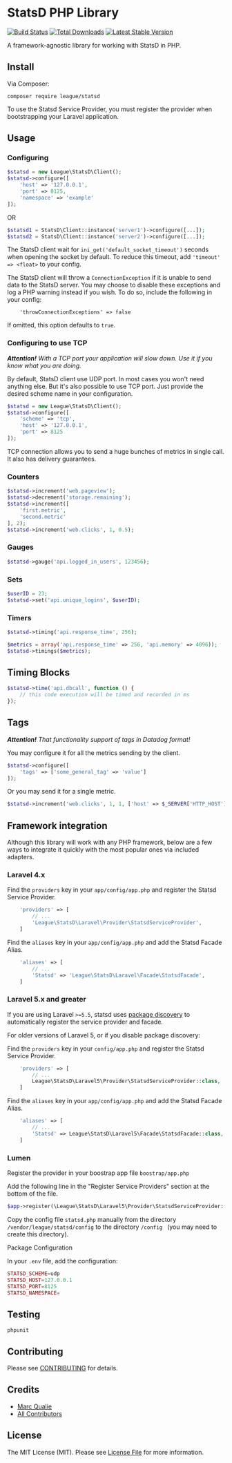 # StatsD PHP Library

[![Build Status](https://img.shields.io/github/workflow/status/thephpleague/statsd/CI.svg)](https://github.com/thephpleague/statsd/actions?query=workflow%3ACI+branch%3Amaster)
[![Total Downloads](https://poser.pugx.org/league/statsd/downloads.png)](https://packagist.org/packages/league/statsd)
[![Latest Stable Version](https://poser.pugx.org/league/statsd/v/stable.png)](https://packagist.org/packages/league/statsd)


A framework-agnostic library for working with StatsD in PHP.



## Install

Via Composer:

```shell
composer require league/statsd
```

To use the Statsd Service Provider, you must register the provider when bootstrapping your Laravel application.

## Usage


### Configuring

```php
$statsd = new League\StatsD\Client();
$statsd->configure([
    'host' => '127.0.0.1',
    'port' => 8125,
    'namespace' => 'example'
]);
```

OR

```php
$statsd1 = StatsD\Client::instance('server1')->configure([...]);
$statsd2 = StatsD\Client::instance('server2')->configure([...]);
```

The StatsD client wait for `ini_get('default_socket_timeout')` seconds when opening the socket by default. To reduce
this timeout, add `'timeout' => <float>` to your config.

The StatsD client will throw a `ConnectionException` if it is unable to send data to the StatsD server. You may choose
to disable these exceptions and log a PHP warning instead if you wish. To do so, include the following in your config:

```
    'throwConnectionExceptions' => false
```

If omitted, this option defaults to `true`.


### Configuring to use TCP

***Attention!** With a TCP port your application will slow down. Use it if you know what you are doing.*

By default, StatsD client use UDP port. In most cases you won't need anything else. But it's also possible to use
TCP port. Just provide the desired scheme name in your configuration.

```php
$statsd = new League\StatsD\Client();
$statsd->configure([
    'scheme' => 'tcp',
    'host' => '127.0.0.1',
    'port' => 8125
]);
```

TCP connection allows you to send a huge bunches of metrics in single call. It also has delivery guarantees.

### Counters

```php
$statsd->increment('web.pageview');
$statsd->decrement('storage.remaining');
$statsd->increment([
    'first.metric',
    'second.metric'
], 2);
$statsd->increment('web.clicks', 1, 0.5);
```


### Gauges

```php
$statsd->gauge('api.logged_in_users', 123456);
```


### Sets

```php
$userID = 23;
$statsd->set('api.unique_logins', $userID);
```


### Timers

```php
$statsd->timing('api.response_time', 256);
```

```php
$metrics = array('api.response_time' => 256, 'api.memory' => 4096));
$statsd->timings($metrics);
```


## Timing Blocks

```php
$statsd->time('api.dbcall', function () {
    // this code execution will be timed and recorded in ms
});
```

## Tags

***Attention!** That functionality support of tags in Datadog format!*

You may configure it for all the metrics sending by the client.

```php
$statsd->configure([
    'tags' => ['some_general_tag' => 'value']
]);
```

Or you may send it for a single metric.

```php
$statsd->increment('web.clicks', 1, 1, ['host' => $_SERVER['HTTP_HOST']]);
```

## Framework integration

Although this library will work with any PHP framework, below are a few ways to
integrate it quickly with the most popular ones via included adapters.

### Laravel 4.x

Find the `providers` key in your `app/config/app.php` and register the Statsd Service Provider.

```php
    'providers' => [
        // ...
        'League\StatsD\Laravel\Provider\StatsdServiceProvider',
    ]
```

Find the `aliases` key in your `app/config/app.php` and add the Statsd Facade Alias.

```php
    'aliases' => [
        // ...
        'Statsd' => 'League\StatsD\Laravel\Facade\StatsdFacade',
    ]
```
### Laravel 5.x and greater

If you are using Laravel `>=5.5`, statsd uses [package discovery](https://laravel.com/docs/5.5/packages#package-discovery) to automatically register the service provider and facade.

For older versions of Laravel 5, or if you disable package discovery:

Find the `providers` key in your `config/app.php` and register the Statsd Service Provider.

```php
    'providers' => [
        // ...
        League\StatsD\Laravel5\Provider\StatsdServiceProvider::class,
    ]
```

Find the `aliases` key in your `app/config/app.php` and add the Statsd Facade Alias.

```php
    'aliases' => [
        // ...
        'Statsd' => League\StatsD\Laravel5\Facade\StatsdFacade::class,
    ]
```

### Lumen

Register the provider in your boostrap app file ```boostrap/app.php```

Add the following line in the "Register Service Providers"  section at the bottom of the file.

```php
$app->register(\League\StatsD\Laravel5\Provider\StatsdServiceProvider::class);
```

Copy the config file ```statsd.php``` manually from the directory ```/vendor/league/statsd/config``` to the directory ```/config ``` (you may need to create this directory).

Package Configuration

In your `.env` file, add the configuration:

```php
STATSD_SCHEME=udp
STATSD_HOST=127.0.0.1
STATSD_PORT=8125
STATSD_NAMESPACE=
```



## Testing

    phpunit



## Contributing

Please see [CONTRIBUTING](https://github.com/thephpleague/statsd/blob/master/CONTRIBUTING.md) for details.



## Credits

- [Marc Qualie](https://github.com/marcqualie)
- [All Contributors](https://github.com/thephpleague/statsd/contributors)



## License

The MIT License (MIT). Please see [License File](https://github.com/thephpleague/statsd/blob/master/LICENSE) for more information.
